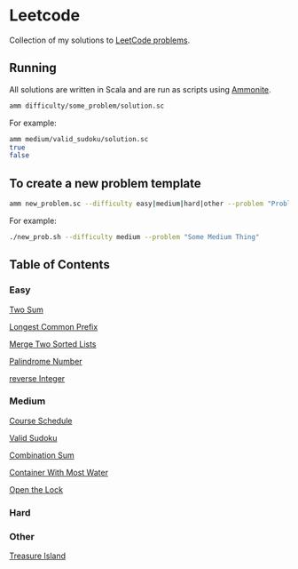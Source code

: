 # Leetcode

Collection of my solutions to [LeetCode problems](https://leetcode.com/bbstilson/).

## Running

All solutions are written in Scala and are run as scripts using [Ammonite](http://ammonite.io).

```bash
amm difficulty/some_problem/solution.sc
```

For example:

```bash
amm medium/valid_sudoku/solution.sc
true
false
```

## To create a new problem template

```bash
amm new_problem.sc --difficulty easy|medium|hard|other --problem "Problem Name"
```

For example:

```bash
./new_prob.sh --difficulty medium --problem "Some Medium Thing"
```

## Table of Contents

### Easy

[Two Sum](./easy/two_sum)

[Longest Common Prefix](./easy/longest_common_prefix)

[Merge Two Sorted Lists](./easy/merge_two_sorted_lists)

[Palindrome Number](./easy/palindrome_number)

[reverse Integer](./easy/reverse_integer)

### Medium

[Course Schedule](/Users/home/projects/leetcode/medium/course_schedule)

[Valid Sudoku](./medium/valid_sudoku)

[Combination Sum](./medium/combination_sum)

[Container With Most Water](./medium/container_with_most_water)

[Open the Lock](./medium/open_the_lock)

### Hard

### Other

[Treasure Island](./other/treasure_island)
